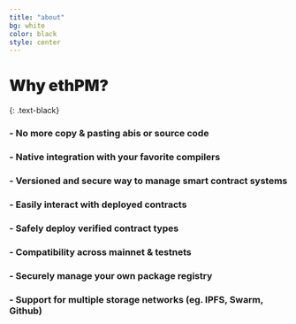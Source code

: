 ```yaml
---
title: "about"
bg: white
color: black
style: center
---
```


# <span style="font-weight:900;">Why ethPM?</span>
{: .text-black}

<div style="text-align:left;">

<h3 style="text-align:left;">- No more copy & pasting abis or source code</h3>
<h3 style="text-align:left;">- Native integration with your favorite compilers</h3>
<h3 style="text-align:left;">- Versioned and secure way to manage smart contract systems</h3>
<h3 style="text-align:left;">- Easily interact with deployed contracts</h3>
<h3 style="text-align:left;">- Safely deploy verified contract types </h3>
<h3 style="text-align:left;">- Compatibility across mainnet & testnets</h3>
<h3 style="text-align:left;">- Securely manage your own package registry</h3>
<h3 style="text-align:left;">- Support for multiple storage networks (eg. IPFS, Swarm, Github)</h3>
</div>
